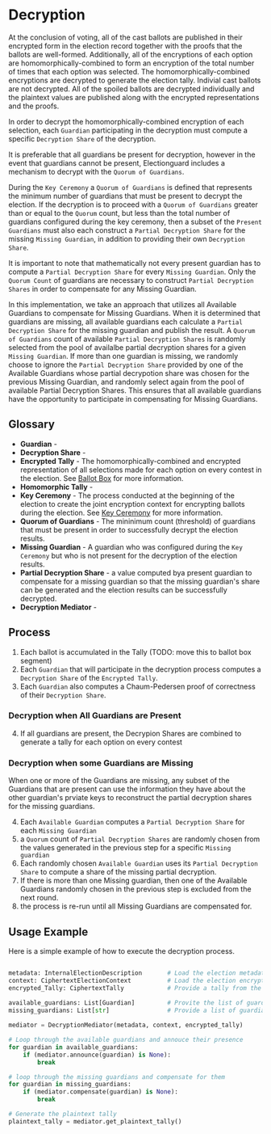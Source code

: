 # Decryption

At the conclusion of voting, all of the cast ballots are published in their encrypted form in the election record together with the proofs that the ballots are well-formed.  Additionally, all of the encryptions of each option are homomorphically-combined to form an encryption of the total number of times that each option was selected.  The homomorphically-combined encryptions are decrypted to generate the election tally.  Indivial cast ballots are not decrypted.  All of the spoiled ballots are decrypted individually and the plaintext values are published along with the encrypted representations and the proofs.

In order to decrypt the homomorphically-combined encryption of each selection, each `Guardian` participating in the decryption must compute a specific `Decryption Share` of the decryption.

It is preferable that all guardians be present for decryption, however in the event that guardians cannot be present, Electionguard includes a mechanism to decrypt with the `Quorum of Guardians`.

During the `Key Ceremony` a `Quorum of Guardians` is defined that represents the minimum number of guardians that must be present to decrypt the election.  If the decryption is to proceed with a `Quorum of Guardians` greater than or equal to the `Quorum` count, but less than the total number of guardians configured during the key ceremony, then a subset of the `Present Guardians` must also each construct a `Partial Decryption Share` for the missing `Missing Guardian`, in addition to providing their own `Decryption Share`.

It is important to note that mathematically not every present guardian has to compute a `Partial Decryption Share` for every `Missing Guardian`.  Only the `Quorum Count` of guardians are necessary to construct `Partial Decryption Shares` in order to compensate for any Missing Guardian.  

In this implementation, we take an approach that utilizes all Available Guardians to compensate for Missing Guardians.  When it is determined that guardians are missing, all available guardians each calculate a `Partial Decryption Share` for the missing guardian and publish the result.  A `Quorum of Guardians` count of available `Partial Decryption Shares` is randomly selected from the pool of availalbe partial decryption shares for a given` Missing Guardian`.  If more than one guardian is missing, we randomly choose to ignore the `Partial Decryption Share` provided by one of the Available Guardians whose partial decrypotion share was chosen for the previous Missing Guardian, and randomly select again from the pool of available Partial Decryption Shares.  This ensures that all available guardians have the opportunity to participate in compensating for Missing Guardians.

## Glossary
- **Guardian** - 
- **Decryption Share** - 
- **Encrypted Tally** - The homomorphically-combined and encrypted representation of all selections made for each option on every contest in the election.  See [Ballot Box]() for more information.
- **Homomorphic Tally** -
- **Key Ceremony** - The process conducted at the beginning of the election to create the joint encryption context for encrypting ballots during the election.  See [Key Ceremony]() for more information.
- **Quorum of Guardians** - The mininimum count (threshold) of guardians that must be present in order to successfully decrypt the election results.
- **Missing Guardian** - A guardian who was configured during the `Key Ceremony` but who is not present for the decryption of the election results.
- **Partial Decryption Share** - a value computed bya present guardian to compensate for a missing guardian so that the missing guardian's share can be generated and the election results can be successfully decrypted.
- **Decryption Mediator** - 

## Process

1. Each ballot is accumulated in the Tally (TODO: move this to ballot box segment)
1. Each `Guardian` that will participate in the decryption process computes a `Decryption Share` of the `Encrypted Tally`.
3. Each `Guardian` also computes a Chaum-Pedersen proof of correctness of their `Decryption Share`.

### Decryption when All Guardians are Present

4. If all guardians are present, the Decrypion Shares are combined to generate a tally for each option on every contest

### Decryption when some Guardians are Missing

When one or more of the Guardians are missing, any subset of the Guardians that are present can use the information they have about the other guardian's prviate keys to reconstruct the partial decryption shares for the missing guardians.

4. Each `Available Guardian` computes a `Partial Decryption Share` for each `Missing Guardian`
5. a `Quorum` count of `Partial Decryption Shares` are randomly chosen from the values generated in the previous step for a specific `Missing guardian`
6. Each randomly chosen `Available Guardian` uses its `Partial Decryption Share` to compute a share of the missing partial decryption.
7. If there is more than one Missing guardian, then one of the Available Guardians randomly chosen in the previous step is excluded from the next round.
8. the process is re-run until all Missing Guardians are compensated for.

## Usage Example

Here is a simple example of how to execute the decryption process.

```python

metadata: InternalElectionDescription       # Load the election metadata
context: CiphertextElectionContext          # Load the election encryption context
encrypted_Tally: CiphertextTally            # Provide a tally from the previous step
          
available_guardians: List[Guardian]         # Provite the list of guardians who will participate
missing_guardians: List[str]                # Provide a list of guardians who will not participate

mediator = DecryptionMediator(metadata, context, encrypted_tally)

# Loop through the available guardians and annouce their presence
for guardian in available_guardians:
    if (mediator.announce(guardian) is None):
        break

# loop through the missing guardians and compensate for them
for guardian in missing_guardians:
    if (mediator.compensate(guardian) is None):
        break

# Generate the plaintext tally
plaintext_tally = mediator.get_plaintext_tally()

```